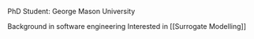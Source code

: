 PhD Student: George Mason University

Background in software engineering
Interested in [[Surrogate Modelling]]

